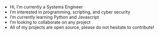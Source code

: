 - Hi, I’m currently a Systems Engineer
- I’m interested in programming, scripting, and cyber security
- I’m currently learning Python and Javascript
- I’m looking to collaborate on any project
- All of my projects are open source, please do not hesitate to contribute!

<!---
bollins7/bollins7 is a ✨ special ✨ repository because its `README.md` (this file) appears on your GitHub profile.
You can click the Preview link to take a look at your changes.
--->
